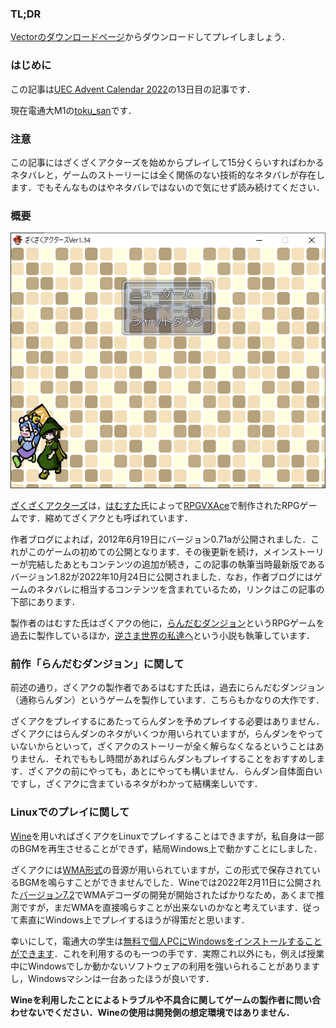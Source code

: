 ### TL;DR

[Vectorのダウンロードページ](https://www.vector.co.jp/soft/dl/winnt/game/se508809.html)からダウンロードしてプレイしましょう．

### はじめに

この記事は[UEC Advent Calendar 2022](https://adventar.org/calendars/7581)の13日目の記事です．

現在電通大M1の[toku\_san](https://keybase.io/toku_san/)です．

### 注意

この記事にはざくざくアクターズを始めからプレイして15分くらいすればわかるネタバレと，ゲームのストーリーには全く関係のない技術的なネタバレが存在します．でもそんなものはやネタバレではないので気にせず読み続けてください．

### 概要

![ざくざくアクターズVer1.82を初回起動した直後のスクリーンショット](top_screenshot.png)

[ざくざくアクターズ](https://www.vector.co.jp/soft/winnt/game/se508809.html)は，[はむすた](https://www.vector.co.jp/vpack/browse/person/an051865.html)氏によって[RPGVXAce](https://rpgmakerofficial.com/product/products/rpgvxace/index/)で制作されたRPGゲームです．縮めてざくアクとも呼ばれています．

作者ブログによれば，2012年6月19日にバージョン0.71aが公開されました．これがこのゲームの初めての公開となります．その後更新を続け，メインストーリーが完結したあともコンテンツの追加が続き，この記事の執筆当時最新版であるバージョン1.82が2022年10月24日に公開されました．なお，作者ブログにはゲームのネタバレに相当するコンテンツを含まれているため，リンクはこの記事の下部にあります．

製作者のはむすた氏はざくアクの他に，[らんだむダンジョン](https://www.vector.co.jp/soft/winnt/game/se482804.html)というRPGゲームを過去に製作しているほか，[逆さま世界の私達へ](https://www.pixiv.net/novel/series/1449123)という小説も執筆しています．

### 前作「らんだむダンジョン」に関して

前述の通り，ざくアクの製作者であるはむすた氏は，過去にらんだむダンジョン（通称らんダン）というゲームを製作しています．こちらもかなりの大作です．

ざくアクをプレイするにあたってらんダンを予めプレイする必要はありません．ざくアクにはらんダンのネタがいくつか用いられていますが，らんダンをやっていないからといって，ざくアクのストーリーが全く解らなくなるということはありません．それでももし時間があればらんダンもプレイすることをおすすめします．ざくアクの前にやっても，あとにやっても構いません．らんダン自体面白いですし，ざくアクに含まているネタがわかって結構楽しいです．

### Linuxでのプレイに関して

[Wine](https://www.winehq.org/)を用いればざくアクをLinuxでプレイすることはできますが，私自身は一部のBGMを再生させることができず，結局Windows上で動かすことにしました．

ざくアクには[WMA形式](https://ja.wikipedia.org/wiki/Windows_Media_Audio)の音源が用いられていますが，この形式で保存されているBGMを鳴らすことができませんでした．Wineでは2022年2月11日に公開された[バージョン7.2](https://www.winehq.org/announce/7.2)でWMAデコーダの開発が開始されたばかりなため，あくまで推測ですが，まだWMAを直接鳴らすことが出来ないのかなと考えています．従って素直にWindows上でプレイするほうが得策だと思います．

幸いにして，電通大の学生は[無料で個人PCにWindowsをインストールすることができます](https://www.cc.uec.ac.jp/ug/ja/license/ms/personal/kivuto/index.html)．これを利用するのも一つの手です．実際これ以外にも，例えば授業中にWindowsでしか動かないソフトウェアの利用を強いられることがありますし，Windowsマシンは一台あったほうが良いです．

**Wineを利用したことによるトラブルや不具合に関してゲームの製作者に問い合わせないでください．Wineの使用は開発側の想定環境ではありません．**
